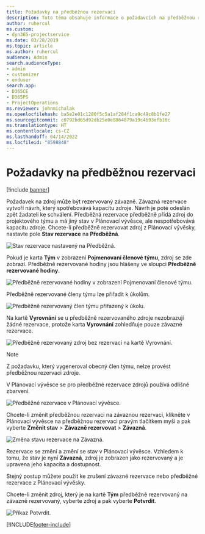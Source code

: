 ```yaml
---
title: Požadavky na předběžnou rezervaci
description: Toto téma obsahuje informace o požadavcích na předběžnou rezervaci.
author: ruhercul
ms.custom:
- dyn365-projectservice
ms.date: 03/28/2019
ms.topic: article
ms.author: ruhercul
audience: Admin
search.audienceType:
- admin
- customizer
- enduser
search.app:
- D365CE
- D365PS
- ProjectOperations
ms.reviewer: johnmichalak
ms.openlocfilehash: ba5e2e01c1280f5c5a1af284f1ca9c49c8b1fe27
ms.sourcegitcommit: c0792bd65d92db25e0e8864879a19c4b93efb10c
ms.translationtype: HT
ms.contentlocale: cs-CZ
ms.lasthandoff: 04/14/2022
ms.locfileid: "8598848"
---
```

# <a name="soft-book-requirements"></a>Požadavky na předběžnou rezervaci

[!include [banner](../includes/psa-now-project-operations.md)]

Požadavek na zdroj může být rezervovaný závazně. Závazná rezervace vytvoří návrh, který spotřebovává kapacitu zdroje. Návrh je poté odeslán zpět žadateli ke schválení. Předběžná rezervace předběžně přidá zdroj do projektového týmu a má jiný stav v Plánovací vývěsce, ale nespotřebovává kapacitu zdroje. Chcete-li předběžně rezervovat zdroj z Plánovací vývěsky, nastavte pole **Stav rezervace** na **Předběžná**.

![Stav rezervace nastavený na Předběžná.](media/Resource-Management-image77.png)

Pokud je karta **Tým** v zobrazení **Pojmenovaní členové týmu**, zdroj se zde zobrazí. Předběžně rezervované hodiny jsou hlášeny ve sloupci **Předběžně rezervované hodiny**.

![Předběžně rezervované hodiny v zobrazení Pojmenovaní členové týmu.](media/Resource-Management-image78.png)

Předběžně rezervované členy týmu lze přiřadit k úkolům.

![Předběžně rezervovaný člen týmu přiřazený k úkolu.](media/Resource-Management-image79.png)

Na kartě **Vyrovnání** se u předběžně rezervovaného zdroje nezobrazují žádné rezervace, protože karta **Vyrovnání** zohledňuje pouze závazné rezervace.

![Předběžně rezervovaný zdroj bez rezervací na kartě Vyrovnání.](media/Resource-Management-image80.png)

> [!NOTE]
> Z požadavku, který vygeneroval obecný člen týmu, nelze provést předběžnou rezervaci zdroje.

V Plánovací vývěsce se pro předběžné rezervace zdrojů používá odlišné zbarvení.

![Předběžné rezervace v Plánovací vývěsce.](media/Resource-Management-image81.png)

Chcete-li změnit předběžnou rezervaci na závaznou rezervaci, klikněte v Plánovací vývěsce na předběžnou rezervaci pravým tlačítkem myši a pak vyberte **Změnit stav** \> **Závazně rezervovat** \> **Závazná**.

![Změna stavu rezervace na Závazná.](media/Resource-Management-image82.png)

Rezervace se změní a změní se stav v Plánovací vývěsce. Vzhledem k tomu, že stav je nyní **Závazná**, zdroj je zobrazen jako rezervovaný a je upravena jeho kapacita a dostupnost.

Stejný postup můžete použít ke zrušení závazné rezervace nebo předběžné rezervace z Plánovací vývěsky.

Chcete-li změnit zdroj, který je na kartě **Tým** předběžně rezervovaný na závazně rezervovaný, vyberte zdroj a pak vyberte **Potvrdit**.

![Příkaz Potvrdit.](media/Resource-Management-image83.png)


[!INCLUDE[footer-include](../includes/footer-banner.md)]
